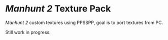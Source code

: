 # *Manhunt 2* Texture Pack
*Manhunt 2* custom textures using PPSSPP, goal is to port textures from PC.

Still work in progress.
